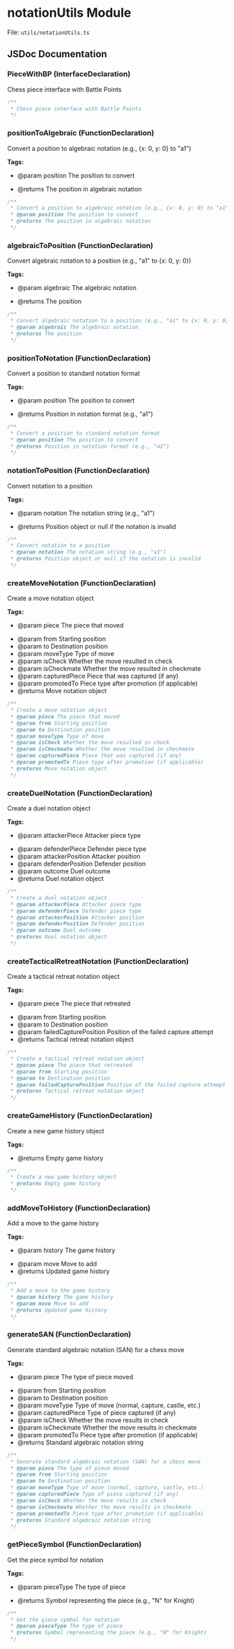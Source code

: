 # notationUtils Module

File: `utils/notationUtils.ts`

## JSDoc Documentation

### PieceWithBP (InterfaceDeclaration)

Chess piece interface with Battle Points

```typescript
/**
 * Chess piece interface with Battle Points
 */
```

### positionToAlgebraic (FunctionDeclaration)

Convert a position to algebraic notation (e.g., {x: 0, y: 0} to "a1")

**Tags:**

- @param position The position to convert
 * @returns The position in algebraic notation

```typescript
/**
 * Convert a position to algebraic notation (e.g., {x: 0, y: 0} to "a1")
 * @param position The position to convert
 * @returns The position in algebraic notation
 */
```

### algebraicToPosition (FunctionDeclaration)

Convert algebraic notation to a position (e.g., "a1" to {x: 0, y: 0})

**Tags:**

- @param algebraic The algebraic notation
 * @returns The position

```typescript
/**
 * Convert algebraic notation to a position (e.g., "a1" to {x: 0, y: 0})
 * @param algebraic The algebraic notation
 * @returns The position
 */
```

### positionToNotation (FunctionDeclaration)

Convert a position to standard notation format

**Tags:**

- @param position The position to convert
 * @returns Position in notation format (e.g., "a1")

```typescript
/**
 * Convert a position to standard notation format
 * @param position The position to convert
 * @returns Position in notation format (e.g., "a1")
 */
```

### notationToPosition (FunctionDeclaration)

Convert notation to a position

**Tags:**

- @param notation The notation string (e.g., "a1")
 * @returns Position object or null if the notation is invalid

```typescript
/**
 * Convert notation to a position
 * @param notation The notation string (e.g., "a1")
 * @returns Position object or null if the notation is invalid
 */
```

### createMoveNotation (FunctionDeclaration)

Create a move notation object

**Tags:**

- @param piece The piece that moved
 * @param from Starting position
 * @param to Destination position
 * @param moveType Type of move
 * @param isCheck Whether the move resulted in check
 * @param isCheckmate Whether the move resulted in checkmate
 * @param capturedPiece Piece that was captured (if any)
 * @param promotedTo Piece type after promotion (if applicable)
 * @returns Move notation object

```typescript
/**
 * Create a move notation object
 * @param piece The piece that moved
 * @param from Starting position
 * @param to Destination position
 * @param moveType Type of move
 * @param isCheck Whether the move resulted in check
 * @param isCheckmate Whether the move resulted in checkmate
 * @param capturedPiece Piece that was captured (if any)
 * @param promotedTo Piece type after promotion (if applicable)
 * @returns Move notation object
 */
```

### createDuelNotation (FunctionDeclaration)

Create a duel notation object

**Tags:**

- @param attackerPiece Attacker piece type
 * @param defenderPiece Defender piece type
 * @param attackerPosition Attacker position
 * @param defenderPosition Defender position
 * @param outcome Duel outcome
 * @returns Duel notation object

```typescript
/**
 * Create a duel notation object
 * @param attackerPiece Attacker piece type
 * @param defenderPiece Defender piece type
 * @param attackerPosition Attacker position
 * @param defenderPosition Defender position
 * @param outcome Duel outcome
 * @returns Duel notation object
 */
```

### createTacticalRetreatNotation (FunctionDeclaration)

Create a tactical retreat notation object

**Tags:**

- @param piece The piece that retreated
 * @param from Starting position
 * @param to Destination position
 * @param failedCapturePosition Position of the failed capture attempt
 * @returns Tactical retreat notation object

```typescript
/**
 * Create a tactical retreat notation object
 * @param piece The piece that retreated
 * @param from Starting position
 * @param to Destination position
 * @param failedCapturePosition Position of the failed capture attempt
 * @returns Tactical retreat notation object
 */
```

### createGameHistory (FunctionDeclaration)

Create a new game history object

**Tags:**

- @returns Empty game history

```typescript
/**
 * Create a new game history object
 * @returns Empty game history
 */
```

### addMoveToHistory (FunctionDeclaration)

Add a move to the game history

**Tags:**

- @param history The game history
 * @param move Move to add
 * @returns Updated game history

```typescript
/**
 * Add a move to the game history
 * @param history The game history
 * @param move Move to add
 * @returns Updated game history
 */
```

### generateSAN (FunctionDeclaration)

Generate standard algebraic notation (SAN) for a chess move

**Tags:**

- @param piece The type of piece moved
 * @param from Starting position
 * @param to Destination position
 * @param moveType Type of move (normal, capture, castle, etc.)
 * @param capturedPiece Type of piece captured (if any)
 * @param isCheck Whether the move results in check
 * @param isCheckmate Whether the move results in checkmate
 * @param promotedTo Piece type after promotion (if applicable)
 * @returns Standard algebraic notation string

```typescript
/**
 * Generate standard algebraic notation (SAN) for a chess move
 * @param piece The type of piece moved
 * @param from Starting position
 * @param to Destination position
 * @param moveType Type of move (normal, capture, castle, etc.)
 * @param capturedPiece Type of piece captured (if any)
 * @param isCheck Whether the move results in check
 * @param isCheckmate Whether the move results in checkmate
 * @param promotedTo Piece type after promotion (if applicable)
 * @returns Standard algebraic notation string
 */
```

### getPieceSymbol (FunctionDeclaration)

Get the piece symbol for notation

**Tags:**

- @param pieceType The type of piece
 * @returns Symbol representing the piece (e.g., "N" for Knight)

```typescript
/**
 * Get the piece symbol for notation
 * @param pieceType The type of piece
 * @returns Symbol representing the piece (e.g., "N" for Knight)
 */
```

